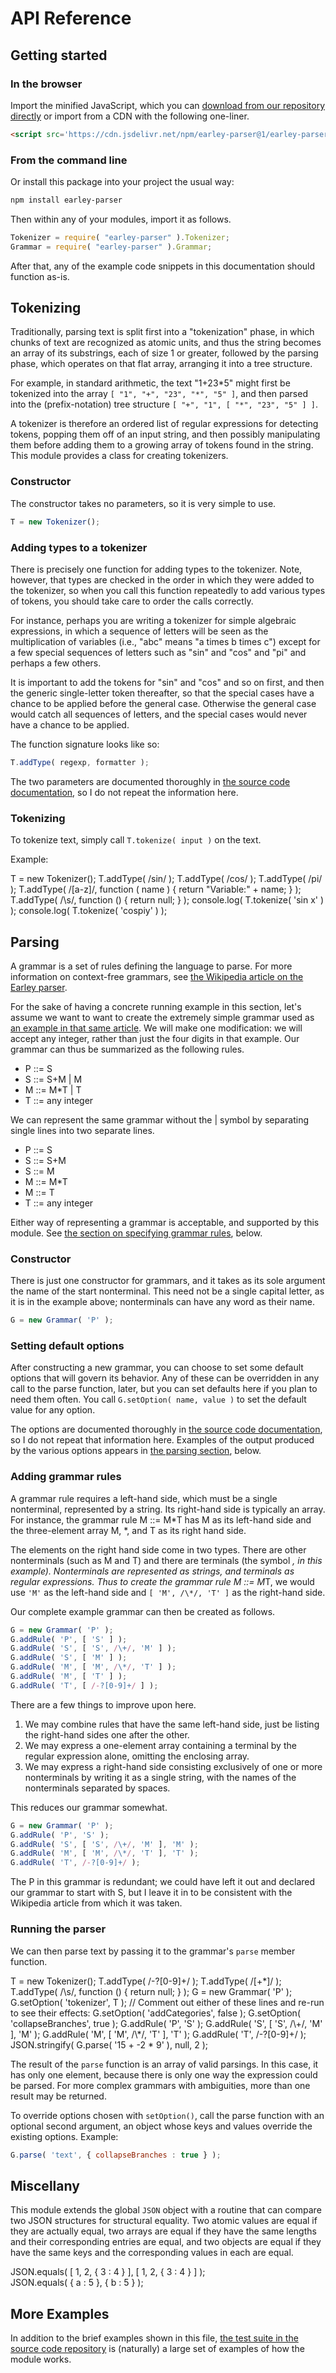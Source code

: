 
# API Reference

## Getting started

### In the browser

Import the minified JavaScript, which you can [download from our repository
directly](https://raw.githubusercontent.com/lurchmath/earley-parser/master/earley-parser.js)
or import from a CDN with the following one-liner.

```html
<script src='https://cdn.jsdelivr.net/npm/earley-parser@1/earley-parser.js'></script>
```

### From the command line

Or install this package into your project the usual way:

```bash
npm install earley-parser
```

Then within any of your modules, import it as follows.

```js
Tokenizer = require( "earley-parser" ).Tokenizer;
Grammar = require( "earley-parser" ).Grammar;
```

After that, any of the example code snippets in this documentation should
function as-is.

## Tokenizing

Traditionally, parsing text is split first into a "tokenization" phase, in
which chunks of text are recognized as atomic units, and thus the string
becomes an array of its substrings, each of size 1 or greater, followed by
the parsing phase, which operates on that flat array, arranging it into a
tree structure.

For example, in standard arithmetic, the text "1+23*5" might first be
tokenized into the array `[ "1", "+", "23", "*", "5" ]`, and then parsed
into the (prefix-notation) tree structure
`[ "+", "1", [ "*", "23", "5" ] ]`.

A tokenizer is therefore an ordered list of regular expressions for
detecting tokens, popping them off of an input string, and then possibly
manipulating them before adding them to a growing array of tokens found in
the string.  This module provides a class for creating tokenizers.

### Constructor

The constructor takes no parameters, so it is very simple to use.

```js
T = new Tokenizer();
```

### Adding types to a tokenizer

There is precisely one function for adding types to the tokenizer.  Note,
however, that types are checked in the order in which they were added to the
tokenizer, so when you call this function repeatedly to add various types of
tokens, you should take care to order the calls correctly.

For instance, perhaps you are writing a tokenizer for simple algebraic
expressions, in which a sequence of letters will be seen as the
multiplication of variables (i.e., "abc" means "a times b times c") except
for a few special sequences of letters such as "sin" and "cos" and "pi" and
perhaps a few others.

It is important to add the tokens for "sin" and "cos" and so on first, and
then the generic single-letter token thereafter, so that the special cases
have a chance to be applied before the general case.  Otherwise the general
case would catch all sequences of letters, and the special cases would
never have a chance to be applied.

The function signature looks like so:

```js
T.addType( regexp, formatter );
```

The two parameters are documented thoroughly in
[the source code documentation](https://github.com/lurchmath/earley-parser/blob/master/earley-parser.litcoffee#tokenizing), so I do not repeat the information here.

### Tokenizing

To tokenize text, simply call `T.tokenize( input )` on the text.

Example:

<div class="runnable-example">
T = new Tokenizer();
T.addType( /sin/ );
T.addType( /cos/ );
T.addType( /pi/ );
T.addType( /[a-z]/, function ( name ) { return "Variable:" + name; } );
T.addType( /\s/, function () { return null; } );
console.log( T.tokenize( 'sin x' ) );
console.log( T.tokenize( 'cospiy' ) );
</div>

## Parsing

A grammar is a set of rules defining the language to parse.  For more
information on context-free grammars, see [the Wikipedia article on the
Earley parser](https://en.wikipedia.org/wiki/Earley_parser).

For the sake of having a concrete running example in this section, let's
assume we want to want to create the extremely simple grammar used as [an
example in that same
article](https://en.wikipedia.org/wiki/Earley_parser#Example).  We will make
one modification: we will accept any integer, rather than just the four
digits in that example.  Our grammar can thus be summarized as the following
rules.

 * P ::= S
 * S ::= S+M | M
 * M ::= M*T | T
 * T ::= any integer

We can represent the same grammar without the | symbol by separating single
lines into two separate lines.

 * P ::= S
 * S ::= S+M
 * S ::= M
 * M ::= M*T
 * M ::= T
 * T ::= any integer

Either way of representing a grammar is acceptable, and supported by this
module.  See [the section on specifying grammar
rules](#adding-grammar-rules), below.

### Constructor

There is just one constructor for grammars, and it takes as its sole
argument the name of the start nonterminal.  This need not be a single
capital letter, as it is in the example above; nonterminals can have any
word as their name.

```js
G = new Grammar( 'P' );
```

### Setting default options

After constructing a new grammar, you can choose to set some default options
that will govern its behavior.  Any of these can be overridden in any call
to the parse function, later, but you can set defaults here if you plan to
need them often.  You call `G.setOption( name, value )` to set the default
value for any option.

The options are documented thoroughly in [the source code
documentation](https://github.com/lurchmath/earley-parser/blob/master/earley-parser.litcoffee#earley-algorithm),
so I do not repeat that information here.  Examples of the output produced
by the various options appears in [the parsing
section](#running-the-parser), below.

### Adding grammar rules

A grammar rule requires a left-hand side, which must be a single
nonterminal, represented by a string.  Its right-hand side is typically an
array.  For instance, the grammar rule M ::= M*T has M as its left-hand side
and the three-element array M, *, and T as its right hand side.

The elements on the right hand side come in two types.  There are other
nonterminals (such as M and T) and there are terminals (the symbol *, in
this example).  Nonterminals are represented as strings, and terminals as
regular expressions.  Thus to create the grammar rule M ::= M*T, we would
use `'M'` as the left-hand side and `[ 'M', /\*/, 'T' ]` as the right-hand
side.

Our complete example grammar can then be created as follows.

```js
G = new Grammar( 'P' );
G.addRule( 'P', [ 'S' ] );
G.addRule( 'S', [ 'S', /\+/, 'M' ] );
G.addRule( 'S', [ 'M' ] );
G.addRule( 'M', [ 'M', /\*/, 'T' ] );
G.addRule( 'M', [ 'T' ] );
G.addRule( 'T', [ /-?[0-9]+/ ] );
```

There are a few things to improve upon here.

 1. We may combine rules that have the same left-hand side, just be listing
    the right-hand sides one after the other.
 1. We may express a one-element array containing a terminal by the regular
    expression alone, omitting the enclosing array.
 1. We may express a right-hand side consisting exclusively of one or more
    nonterminals by writing it as a single string, with the names of the
    nonterminals separated by spaces.

This reduces our grammar somewhat.

```js
G = new Grammar( 'P' );
G.addRule( 'P', 'S' );
G.addRule( 'S', [ 'S', /\+/, 'M' ], 'M' );
G.addRule( 'M', [ 'M', /\*/, 'T' ], 'T' );
G.addRule( 'T', /-?[0-9]+/ );
```

The P in this grammar is redundant; we could have left it out and declared
our grammar to start with S, but I leave it in to be consistent with the
Wikipedia article from which it was taken.

### Running the parser

We can then parse text by passing it to the grammar's `parse` member
function.

<div class="runnable-example">
T = new Tokenizer();
T.addType( /-?[0-9]+/ );
T.addType( /[+*]/ );
T.addType( /\s/, function () { return null; } );
G = new Grammar( 'P' );
G.setOption( 'tokenizer', T );
// Comment out either of these lines and re-run to see their effects:
G.setOption( 'addCategories', false );
G.setOption( 'collapseBranches', true );
G.addRule( 'P', 'S' );
G.addRule( 'S', [ 'S', /\+/, 'M' ], 'M' );
G.addRule( 'M', [ 'M', /\*/, 'T' ], 'T' );
G.addRule( 'T', /-?[0-9]+/ );
JSON.stringify( G.parse( '15 + -2 * 9' ), null, 2 );
</div>

The result of the `parse` function is an array of valid parsings.  In this
case, it has only one element, because there is only one way the expression
could be parsed.  For more complex grammars with ambiguities, more than one
result may be returned.

To override options chosen with `setOption()`, call the parse function with
an optional second argument, an object whose keys and values override the
existing options.  Example:

```js
G.parse( 'text', { collapseBranches : true } );
```

## Miscellany

This module extends the global `JSON` object with a routine that can compare
two JSON structures for structural equality.  Two atomic values are equal if
they are actually equal, two arrays are equal if they have the same lengths
and their corresponding entries are equal, and two objects are equal if they
have the same keys and the corresponding values in each are equal.

<div class="runnable-example">
JSON.equals( [ 1, 2, { 3 : 4 } ], [ 1, 2, { 3 : 4 } ] );
</div>

<div class="runnable-example">
JSON.equals( { a : 5 }, { b : 5 } );
</div>

## More Examples

In addition to the brief examples shown in this file, [the test suite in the
source code
repository](https://github.com/lurchmath/earley-parser/blob/master/earley-parser-spec.litcoffee)
is (naturally) a large set of examples of how the module works.

<script src="https://embed.runkit.com"></script>
<script>
var elements = document.getElementsByClassName( 'runnable-example' );
for ( var i = 0 ; i < elements.length ; i++ ) {
    var source = elements[i].textContent;
    elements[i].textContent = '';
    var notebook = RunKit.createNotebook( {
        element: elements[i],
        source: source,
        preamble: 'Tokenizer = require( "earley-parser" ).Tokenizer;\nGrammar = require( "earley-parser" ).Grammar;'
    } );
}
</script>
